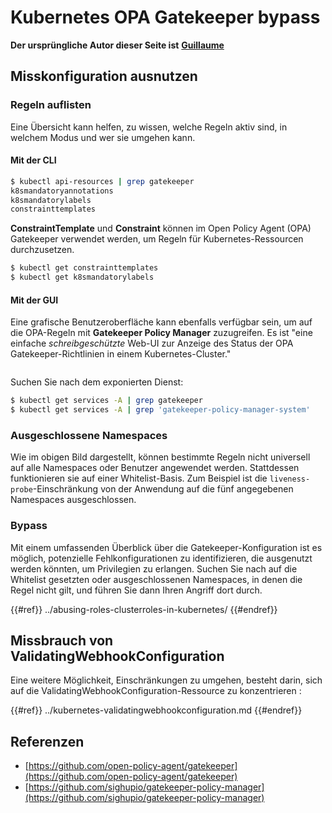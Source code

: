 # Kubernetes OPA Gatekeeper bypass

**Der ursprüngliche Autor dieser Seite ist** [**Guillaume**](https://www.linkedin.com/in/guillaume-chapela-ab4b9a196)

## Misskonfiguration ausnutzen

### Regeln auflisten

Eine Übersicht kann helfen, zu wissen, welche Regeln aktiv sind, in welchem Modus und wer sie umgehen kann.

#### Mit der CLI
```bash
$ kubectl api-resources | grep gatekeeper
k8smandatoryannotations                                                             constraints.gatekeeper.sh/v1beta1                  false        K8sMandatoryAnnotations
k8smandatorylabels                                                                  constraints.gatekeeper.sh/v1beta1                  false        K8sMandatoryLabel
constrainttemplates                                                                 templates.gatekeeper.sh/v1                         false        ConstraintTemplate
```
**ConstraintTemplate** und **Constraint** können im Open Policy Agent (OPA) Gatekeeper verwendet werden, um Regeln für Kubernetes-Ressourcen durchzusetzen.
```bash
$ kubectl get constrainttemplates
$ kubectl get k8smandatorylabels
```
#### Mit der GUI

Eine grafische Benutzeroberfläche kann ebenfalls verfügbar sein, um auf die OPA-Regeln mit **Gatekeeper Policy Manager** zuzugreifen. Es ist "eine einfache _schreibgeschützte_ Web-UI zur Anzeige des Status der OPA Gatekeeper-Richtlinien in einem Kubernetes-Cluster."

<figure><img src="../../../images/05-constraints.png" alt=""><figcaption></figcaption></figure>

Suchen Sie nach dem exponierten Dienst:
```bash
$ kubectl get services -A | grep gatekeeper
$ kubectl get services -A | grep 'gatekeeper-policy-manager-system'
```
### Ausgeschlossene Namespaces

Wie im obigen Bild dargestellt, können bestimmte Regeln nicht universell auf alle Namespaces oder Benutzer angewendet werden. Stattdessen funktionieren sie auf einer Whitelist-Basis. Zum Beispiel ist die `liveness-probe`-Einschränkung von der Anwendung auf die fünf angegebenen Namespaces ausgeschlossen.

### Bypass

Mit einem umfassenden Überblick über die Gatekeeper-Konfiguration ist es möglich, potenzielle Fehlkonfigurationen zu identifizieren, die ausgenutzt werden könnten, um Privilegien zu erlangen. Suchen Sie nach auf die Whitelist gesetzten oder ausgeschlossenen Namespaces, in denen die Regel nicht gilt, und führen Sie dann Ihren Angriff dort durch.

{{#ref}}
../abusing-roles-clusterroles-in-kubernetes/
{{#endref}}

## Missbrauch von ValidatingWebhookConfiguration

Eine weitere Möglichkeit, Einschränkungen zu umgehen, besteht darin, sich auf die ValidatingWebhookConfiguration-Ressource zu konzentrieren :&#x20;

{{#ref}}
../kubernetes-validatingwebhookconfiguration.md
{{#endref}}

## Referenzen

- [https://github.com/open-policy-agent/gatekeeper](https://github.com/open-policy-agent/gatekeeper)
- [https://github.com/sighupio/gatekeeper-policy-manager](https://github.com/sighupio/gatekeeper-policy-manager)
